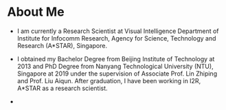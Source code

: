 # About Me
- I am currently a Research Scientist at Visual Intelligence Department of Institute for Infocomm Research, Agency for Science, Technology and Research (A*STAR), Singapore. 

- I obtained my Bachelor Degree from Beijing Institute of Technology at 2013 and PhD Degree from Nanyang Technological University (NTU), Singapore at 2019 under the supervision of Associate Prof. Lin Zhiping and Prof. Liu Aiqun. After graduation, I have been working in I2R, A*STAR as a research scientist.

-
